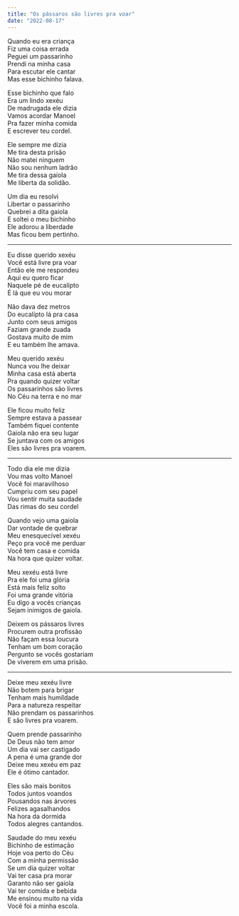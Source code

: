 ```yaml
---
title: "Os pássaros são livres pra voar"
date: "2022-08-17"
---
```


Quando eu era criança  
Fiz uma coisa errada  
Peguei um passarinho  
Prendi na minha casa  
Para escutar ele cantar  
Mas esse bichinho falava.  

Esse bichinho que falo  
Era um lindo xexéu  
De madrugada ele dizia  
Vamos acordar Manoel  
Pra fazer minha comida  
E escrever teu cordel.  

Ele sempre me dizia  
Me tira desta prisão  
Não matei ninguem  
Não sou nenhum ladrão  
Me tira dessa gaiola  
Me liberta da solidão.  

Um dia eu resolvi  
Libertar o passarinho  
Quebrei a dita gaiola  
E soltei o meu bichinho  
Ele adorou a liberdade  
Mas ficou bem pertinho.  

---

Eu disse querido xexéu  
Você está livre pra voar  
Então ele me respondeu  
Aqui eu quero ficar  
Naquele pé de eucalípto  
É lá que eu vou morar  

Não dava dez metros  
Do eucalípto lá pra casa  
Junto com seus  amigos  
Faziam grande zuada  
Gostava muito de mim  
E eu também lhe amava.  

Meu querido xexéu  
Nunca vou lhe deixar  
Minha casa está aberta  
Pra quando quizer voltar  
Os passarinhos são livres  
No Céu na terra e no mar  

Ele ficou muito feliz  
Sempre estava a passear  
Também fiquei contente  
Gaiola não era seu lugar  
Se juntava com os amigos  
Eles são livres pra voarem.  

---

Todo dia ele me dizia  
Vou mas volto Manoel  
Você foi maravilhoso  
Cumpriu com seu papel  
Vou sentir muita saudade  
Das rimas do seu cordel  

Quando vejo uma gaiola  
Dar vontade de quebrar  
Meu enesquecível xexéu  
Peço pra você me perduar  
Você tem casa e comida  
Na hora que  quizer voltar.  

Meu xexéu está livre  
Pra ele foi uma glória  
Está mais feliz solto  
Foi uma grande vitória  
Eu digo a vocês crianças  
Sejam inimigos de gaiola.  

Deixem os pássaros livres  
Procurem outra profissão  
Não façam essa loucura  
Tenham um bom coração  
Pergunto se vocês gostariam  
De viverem em uma prisão.  

---

Deixe meu xexéu livre  
Não botem para brigar  
Tenham mais humíldade  
Para a natureza  respeitar  
Não prendam os passarinhos  
E são livres pra voarem.  

Quem prende passarinho  
De Deus não tem amor  
Um dia vai ser castigado  
A pena é uma grande dor  
Deixe meu xexéu em paz  
Ele é ótimo cantador.  

Eles são mais bonitos  
Todos juntos voandos  
Pousandos nas árvores  
Felizes  agasalhandos  
Na hora da dormida  
Todos alegres cantandos.  

Saudade do meu xexéu  
Bichinho de estimação  
Hoje voa perto do Céu  
Com a minha permissão  
Se um dia quizer voltar  
Vai ter casa pra morar  
Garanto não ser gaiola  
Vai ter comida e bebida  
Me ensinou muito na  vida  
Você foi a minha escola.
